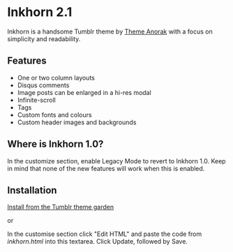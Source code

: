 # Inkhorn 2.1

Inkhorn is a handsome Tumblr theme by [Theme Anorak](http://themeanorak.com/) with a focus on simplicity and readability.

## Features

- One or two column layouts
- Disqus comments
- Image posts can be enlarged in a hi-res modal
- Infinite-scroll
- Tags
- Custom fonts and colours
- Custom header images and backgrounds

## Where is Inkhorn 1.0?

In the customize section, enable Legacy Mode to revert to Inkhorn 1.0.  Keep in mind that none of the new features will work when this is enabled.

## Installation

[Install from the Tumblr theme garden](http://www.tumblr.com/theme/17428)

or

In the customise section click "Edit HTML" and paste the code from *inkhorn.html* into this textarea. Click Update, followed by Save.